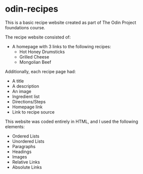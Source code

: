 # odin-recipes

This is a basic recipe website created as part of The Odin Project foundations course.

The recipe website consisted of:
- A homepage with 3 links to the following recipes:
  - Hot Honey Drumsticks
  - Grilled Cheese
  - Mongolian Beef

Additionally, each recipe page had:
- A title  
- A description  
- An image  
- Ingredient list  
- Directions/Steps  
- Homepage link  
- Link to recipe source  

This website was coded entirely in HTML, and I used the following elements:
- Ordered Lists  
- Unordered Lists  
- Paragraphs  
- Headings  
- Images  
- Relative Links  
- Absolute Links